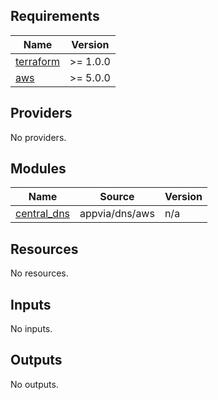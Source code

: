 <!-- BEGIN_TF_DOCS -->
## Requirements

| Name | Version |
|------|---------|
| <a name="requirement_terraform"></a> [terraform](#requirement\_terraform) | >= 1.0.0 |
| <a name="requirement_aws"></a> [aws](#requirement\_aws) | >= 5.0.0 |

## Providers

No providers.

## Modules

| Name | Source | Version |
|------|--------|---------|
| <a name="module_central_dns"></a> [central\_dns](#module\_central\_dns) | appvia/dns/aws | n/a |

## Resources

No resources.

## Inputs

No inputs.

## Outputs

No outputs.
<!-- END_TF_DOCS -->